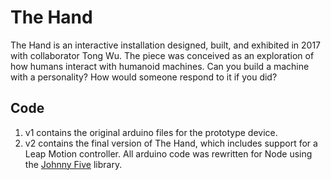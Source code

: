 # The Hand
The Hand is an interactive installation designed, built, and exhibited in 2017 with collaborator Tong Wu. The piece was conceived as an exploration of how humans interact with humanoid machines. Can you build a machine with a personality? How would someone respond to it if you did?

## Code
1. v1 contains the original arduino files for the prototype device.
1. v2 contains the final version of The Hand, which includes support for a Leap Motion controller. All arduino code was rewritten for Node using the [Johnny Five](http://johnny-five.io/) library.
